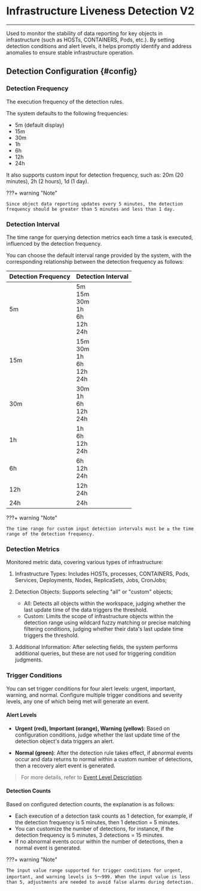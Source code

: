 # Infrastructure Liveness Detection V2
---


Used to monitor the stability of data reporting for key objects in infrastructure (such as HOSTs, CONTAINERS, Pods, etc.). By setting detection conditions and alert levels, it helps promptly identify and address anomalies to ensure stable infrastructure operation.

## Detection Configuration {#config}


### Detection Frequency

The execution frequency of the detection rules.

The system defaults to the following frequencies:

- 5m (default display)
- 15m 
- 30m 
- 1h 
- 6h 
- 12h 
- 24h

It also supports custom input for detection frequency, such as: 20m (20 minutes), 2h (2 hours), 1d (1 day).

???+ warning "Note"

    Since object data reporting updates every 5 minutes, the detection frequency should be greater than 5 minutes and less than 1 day.

### Detection Interval

The time range for querying detection metrics each time a task is executed, influenced by the detection frequency.

You can choose the default interval range provided by the system, with the corresponding relationship between the detection frequency as follows:

| Detection Frequency | Detection Interval | 
| --- | --- | 
| 5m | 5m<br />15m<br />30m<br />1h<br />6h<br />12h<br />24h | 
| 15m | 15m<br />30m<br />1h<br />6h<br />12h<br />24h | 
| 30m | 30m<br />1h<br />6h<br />12h<br />24h | 
| 1h | 1h<br />6h<br />12h<br />24h | 
| 6h | 6h<br />12h<br />24h | 
| 12h | 12h<br />24h | 
| 24h | 24h | 


???+ warning "Note"

    The time range for custom input detection intervals must be ≥ the time range of the detection frequency.

### Detection Metrics

Monitored metric data, covering various types of infrastructure:

1. Infrastructure Types: Includes HOSTs, processes, CONTAINERS, Pods, Services, Deployments, Nodes, ReplicaSets, Jobs, CronJobs;
2. Detection Objects: Supports selecting "all" or "custom" objects;

    - All: Detects all objects within the workspace, judging whether the last update time of the data triggers the threshold.
    - Custom: Limits the scope of infrastructure objects within the detection range using wildcard fuzzy matching or precise matching filtering conditions, judging whether their data's last update time triggers the threshold.

3. Additional Information: After selecting fields, the system performs additional queries, but these are not used for triggering condition judgments.

<!--
| Type | Detection Object | Wildcard Filtering | Fixed Filtering | DQL Query |
| --- | --- | --- | --- | --- | 
| HOST | All HOSTs | / | / | O::`host_processes`:((now()-last_update_time)/1000 AS `Result`) by cmdline |
|  | Custom | host: HOST | df_label: label ; os: operating system | O::`HOST`:((now()-last_update_time)/1000 AS `Result`) {filtering conditions} by host |
| Process | All Processes | / | / | O::`HOST`:((now()-last_update_time)/1000 AS `Result`) by host |
|  | Custom | cmdline: command line | host: HOST ; process_name: process name | O::`host_processes`:((now()-last_update_time)/1000 AS `Result`) {filtering conditions} by cmdline |
| CONTAINER | All CONTAINERS | / | / | O::`docker_containers`:((now()-last_update_time)/1000 AS `Result`) by container_name |
|  | Custom | container_name: CONTAINER name | host: HOST ; namespace: namespace | O::`docker_containers`:((now()-last_update_time)/1000 AS `Result`) {filtering conditions} by container_name |
| Pod | All Pods | / | / | O::`kubelet_pod`:((now()-last_update_time)/1000 AS `Result`) by pod_name |
|  | Custom | pod_name: Pod name | host: HOST ; namespace: namespace | O::`kubelet_pod`:((now()-last_update_time)/1000 AS `Result`) {filtering conditions} by pod_name |
| Service | All Services | / | / | O::`kubernetes_services`:((now()-last_update_time)/1000 AS `Result`) by service_name |
|  | Custom | pservice_name: Service name | cluster_name_k8s: K8s cluster ; namespace: namespace | O::`kubernetes_services`:((now()-last_update_time)/1000 AS `Result`) {filtering conditions} by service_name |
| Deployment | All Deployments | / | / | O::`kubernetes_deployments`:((now()-last_update_time)/1000 AS `Result`) by deployment_name |
|  | Custom | deployment_name: Deployment name | cluster_name_k8s: K8s cluster ; namespace: namespace | O::`kubernetes_deployments`:((now()-last_update_time)/1000 AS `Result`) {filtering conditions} by deployment_name |
| Node | All Nodes | / | / | O::`kubernetes_nodes`:((now()-last_update_time)/1000 AS `Result`) by node_name |
|  | Custom | node_name: Node name | cluster_name_k8s: K8s cluster ; namespace: namespace | O::`kubernetes_nodes`:((now()-last_update_time)/1000 AS `Result`) {filtering conditions} by node_name |
| ReplicaSet | All ReplicaSets | / | / | O::`kubernetes_replica_sets`:((now()-last_update_time)/1000 AS `Result`) by replicaset_name |
|  | Custom | replicaset_name: ReplicaSet name | cluster_name_k8s: K8s cluster ; namespace: namespace | O::`kubernetes_replica_sets`:((now()-last_update_time)/1000 AS `Result`) {filtering conditions} by replicaset_name |
| Job | All Jobs | / | / | O::`kubernetes_jobs`:((now()-last_update_time)/1000 AS `Result`) by job_name |
|  | Custom | job_name: Job name | cluster_name_k8s: K8s cluster ; namespace: namespace | O::`kubernetes_jobs`:((now()-last_update_time)/1000 AS `Result`) {filtering conditions} by job_name |
| CronJob | All CronJobs | / | / | O::`kubernetes_cron_jobs`:((now()-last_update_time)/1000 AS `Result`) by cron_job_name |
|  | Custom | cron_job_name: CronJob name | cluster_name_k8s: K8s cluster ; namespace: namespace | O::`kubernetes_cron_jobs`:((now()-last_update_time)/1000 AS `Result`) {filtering conditions} by cron_job_name |
-->

  
### Trigger Conditions

You can set trigger conditions for four alert levels: urgent, important, warning, and normal. Configure multiple trigger conditions and severity levels, any one of which being met will generate an event.

#### Alert Levels

- **Urgent (red), Important (orange), Warning (yellow)**: Based on configuration conditions, judge whether the last update time of the detection object's data triggers an alert.

- **Normal (green)**: After the detection rule takes effect, if abnormal events occur and data returns to normal within a custom number of detections, then a recovery alert event is generated.

> For more details, refer to [Event Level Description](event-level-description.md). 

#### Detection Counts

Based on configured detection counts, the explanation is as follows:

- Each execution of a detection task counts as 1 detection, for example, if the detection frequency is 5 minutes, then 1 detection = 5 minutes.
- You can customize the number of detections, for instance, if the detection frequency is 5 minutes, 3 detections = 15 minutes.
- If no abnormal events occur within the number of detections, then a normal event is generated.  

???+ warning "Note"

    The input value range supported for trigger conditions for urgent, important, and warning levels is 5～999. When the input value is less than 5, adjustments are needed to avoid false alarms during detection.